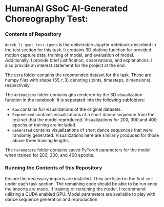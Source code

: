 # HumanAI GSoC AI-Generated Choreography Test:

### Contents of Repository

`derek_li_gsoc_test.ipynb` is the deliverable Jupyter notebook described in the test section for this task. It contains 3D plotting function for provided motion capture data, training of model, and evaluation of model. Additionally, I provide brief justification, observations, and explanations. I also provide an interest statement for the project at the end. 

The `Data` folder contains the recomended dataset for the task. These are numpy files with shape $(55, t, 3)$ denoting (joints, timesteps, dimensions), respectively. 

The `Animations` folder contains gifs rendered by the 3D visualization function in the notebook. It is seperated into the following subfolders:
- `Raw` contains full visualizations of the original datasets.
- `Reproduced` contains visualizations of a short dance sequence from the test set that the model reproduced. Visualizations for 200, 300 and 400 epochs of training are included.  
- `Generated` contains visualizations of short dance sequences that were randomly generated. Visualizations here are similarly produced for those above three training lengths.

The `Parameters` folder contains saved PyTorch parameters for the model when trained for 200, 300, and 400 epochs.

### Running the Contents of this Repository

Ensure the necessary imports are installed. They are listed in the first cell under each task section. The remaining code should be able to be run once the imports are made. If training or retraining the model, I recommend utilizing a CUDA enabled GPU. Model parameters are available to play with dance sequence generation and reproduction.



